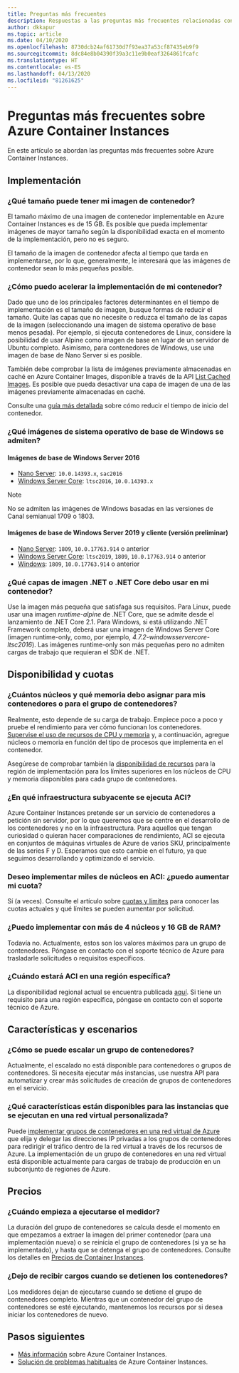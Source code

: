 ```yaml
---
title: Preguntas más frecuentes
description: Respuestas a las preguntas más frecuentes relacionadas con el servicio Azure Container Instances
author: dkkapur
ms.topic: article
ms.date: 04/10/2020
ms.openlocfilehash: 8730dcb24af61730d7f93ea37a53cf87435eb9f9
ms.sourcegitcommit: 8dc84e8b04390f39a3c11e9b0eaf3264861fcafc
ms.translationtype: HT
ms.contentlocale: es-ES
ms.lasthandoff: 04/13/2020
ms.locfileid: "81261625"
---
```

# <a name="frequently-asked-questions-about-azure-container-instances"></a>Preguntas más frecuentes sobre Azure Container Instances

En este artículo se abordan las preguntas más frecuentes sobre Azure Container Instances.

## <a name="deployment"></a>Implementación

### <a name="how-large-can-my-container-image-be"></a>¿Qué tamaño puede tener mi imagen de contenedor?

El tamaño máximo de una imagen de contenedor implementable en Azure Container Instances es de 15 GB. Es posible que pueda implementar imágenes de mayor tamaño según la disponibilidad exacta en el momento de la implementación, pero no es seguro.

El tamaño de la imagen de contenedor afecta al tiempo que tarda en implementarse, por lo que, generalmente, le interesará que las imágenes de contenedor sean lo más pequeñas posible.

### <a name="how-can-i-speed-up-the-deployment-of-my-container"></a>¿Cómo puedo acelerar la implementación de mi contenedor?

Dado que uno de los principales factores determinantes en el tiempo de implementación es el tamaño de imagen, busque formas de reducir el tamaño. Quite las capas que no necesite o reduzca el tamaño de las capas de la imagen (seleccionando una imagen de sistema operativo de base menos pesada). Por ejemplo, si ejecuta contenedores de Linux, considere la posibilidad de usar Alpine como imagen de base en lugar de un servidor de Ubuntu completo. Asimismo, para contenedores de Windows, use una imagen de base de Nano Server si es posible. 

También debe comprobar la lista de imágenes previamente almacenadas en caché en Azure Container Images, disponible a través de la API [List Cached Images](/rest/api/container-instances/listcachedimages). Es posible que pueda desactivar una capa de imagen de una de las imágenes previamente almacenadas en caché. 

Consulte una [guía más detallada](container-instances-troubleshooting.md#container-takes-a-long-time-to-start) sobre cómo reducir el tiempo de inicio del contenedor.

### <a name="what-windows-base-os-images-are-supported"></a>¿Qué imágenes de sistema operativo de base de Windows se admiten?

#### <a name="windows-server-2016-base-images"></a>Imágenes de base de Windows Server 2016

* [Nano Server](https://hub.docker.com/_/microsoft-windows-nanoserver): `10.0.14393.x`, `sac2016`
* [Windows Server Core](https://hub.docker.com/_/microsoft-windows-servercore): `ltsc2016`, `10.0.14393.x`

> [!NOTE]
> No se admiten las imágenes de Windows basadas en las versiones de Canal semianual 1709 o 1803.

#### <a name="windows-server-2019-and-client-base-images-preview"></a>Imágenes de base de Windows Server 2019 y cliente (versión preliminar)

* [Nano Server](https://hub.docker.com/_/microsoft-windows-nanoserver): `1809`, `10.0.17763.914` o anterior
* [Windows Server Core](https://hub.docker.com/_/microsoft-windows-servercore): `ltsc2019`, `1809`, `10.0.17763.914` o anterior
* [Windows](https://hub.docker.com/_/microsoft-windows): `1809`, `10.0.17763.914` o anterior

### <a name="what-net-or-net-core-image-layer-should-i-use-in-my-container"></a>¿Qué capas de imagen .NET o .NET Core debo usar en mi contenedor? 

Use la imagen más pequeña que satisfaga sus requisitos. Para Linux, puede usar una imagen *runtime-alpine* de .NET Core, que se admite desde el lanzamiento de .NET Core 2.1. Para Windows, si está utilizando .NET Framework completo, deberá usar una imagen de Windows Server Core (imagen runtime-only, como, por ejemplo, *4.7.2-windowsservercore-ltsc2016*). Las imágenes runtime-only son más pequeñas pero no admiten cargas de trabajo que requieran el SDK de .NET.

## <a name="availability-and-quotas"></a>Disponibilidad y cuotas

### <a name="how-many-cores-and-memory-should-i-allocate-for-my-containers-or-the-container-group"></a>¿Cuántos núcleos y qué memoria debo asignar para mis contenedores o para el grupo de contenedores?

Realmente, esto depende de su carga de trabajo. Empiece poco a poco y pruebe el rendimiento para ver cómo funcionan los contenedores. [Supervise el uso de recursos de CPU y memoria](container-instances-monitor.md) y, a continuación, agregue núcleos o memoria en función del tipo de procesos que implementa en el contenedor. 

Asegúrese de comprobar también la [disponibilidad de recursos](container-instances-region-availability.md#availability---general) para la región de implementación para los límites superiores en los núcleos de CPU y memoria disponibles para cada grupo de contenedores. 

### <a name="what-underlying-infrastructure-does-aci-run-on"></a>¿En qué infraestructura subyacente se ejecuta ACI?

Azure Container Instances pretende ser un servicio de contenedores a petición sin servidor, por lo que queremos que se centre en el desarrollo de los contenedores y no en la infraestructura. Para aquellos que tengan curiosidad o quieran hacer comparaciones de rendimiento, ACI se ejecuta en conjuntos de máquinas virtuales de Azure de varios SKU, principalmente de las series F y D. Esperamos que esto cambie en el futuro, ya que seguimos desarrollando y optimizando el servicio. 

### <a name="i-want-to-deploy-thousand-of-cores-on-aci---can-i-get-my-quota-increased"></a>Deseo implementar miles de núcleos en ACI: ¿puedo aumentar mi cuota?
 
Sí (a veces). Consulte el artículo sobre [cuotas y límites](container-instances-quotas.md) para conocer las cuotas actuales y qué límites se pueden aumentar por solicitud.

### <a name="can-i-deploy-with-more-than-4-cores-and-16-gb-of-ram"></a>¿Puedo implementar con más de 4 núcleos y 16 GB de RAM?

Todavía no. Actualmente, estos son los valores máximos para un grupo de contenedores. Póngase en contacto con el soporte técnico de Azure para trasladarle solicitudes o requisitos específicos. 

### <a name="when-will-aci-be-in-a-specific-region"></a>¿Cuándo estará ACI en una región específica?

La disponibilidad regional actual se encuentra publicada [aquí](container-instances-region-availability.md#availability---general). Si tiene un requisito para una región específica, póngase en contacto con el soporte técnico de Azure.

## <a name="features-and-scenarios"></a>Características y escenarios

### <a name="how-do-i-scale-a-container-group"></a>¿Cómo se puede escalar un grupo de contenedores?

Actualmente, el escalado no está disponible para contenedores o grupos de contenedores. Si necesita ejecutar más instancias, use nuestra API para automatizar y crear más solicitudes de creación de grupos de contenedores en el servicio. 

### <a name="what-features-are-available-to-instances-running-in-a-custom-vnet"></a>¿Qué características están disponibles para las instancias que se ejecutan en una red virtual personalizada?

Puede [implementar grupos de contenedores en una red virtual de Azure](container-instances-vnet.md) que elija y delegar las direcciones IP privadas a los grupos de contenedores para redirigir el tráfico dentro de la red virtual a través de los recursos de Azure. La implementación de un grupo de contenedores en una red virtual está disponible actualmente para cargas de trabajo de producción en un subconjunto de regiones de Azure.

## <a name="pricing"></a>Precios

### <a name="when-does-the-meter-start-running"></a>¿Cuándo empieza a ejecutarse el medidor?

La duración del grupo de contenedores se calcula desde el momento en que empezamos a extraer la imagen del primer contenedor (para una implementación nueva) o se reinicia el grupo de contenedores (si ya se ha implementado), y hasta que se detenga el grupo de contenedores. Consulte los detalles en [Precios de Container Instances](https://azure.microsoft.com/pricing/details/container-instances/).

### <a name="do-i-stop-being-charged-when-my-containers-are-stopped"></a>¿Dejo de recibir cargos cuando se detienen los contenedores?

Los medidores dejan de ejecutarse cuando se detiene el grupo de contenedores completo. Mientras que un contenedor del grupo de contenedores se esté ejecutando, mantenemos los recursos por si desea iniciar los contenedores de nuevo. 

## <a name="next-steps"></a>Pasos siguientes

* [Más información](container-instances-overview.md) sobre Azure Container Instances.
* [Solución de problemas habituales](container-instances-troubleshooting.md) de Azure Container Instances.